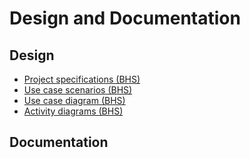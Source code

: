 # Design and Documentation

## Design

- [Project specifications (BHS)](project-specifications-bhs-v2.pdf)
- [Use case scenarios (BHS)](use-case-scenarios-bhs-v1.pdf)
- [Use case diagram (BHS)](use-case-diagram-bhs-final.pdf)
- [Activity diagrams (BHS)](activity-diagrams-bhs-v1.pdf)

## Documentation

